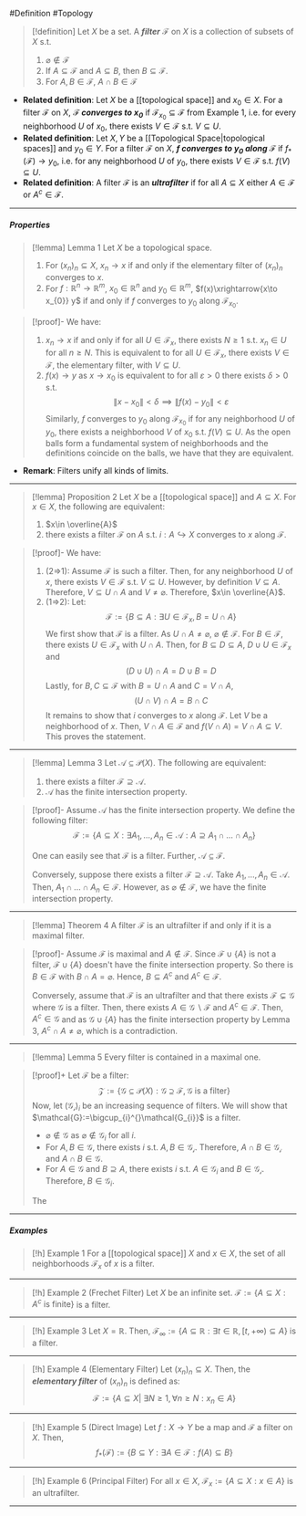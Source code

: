 #Definition #Topology 

> [!definition]
> Let $X$ be a set. A ***filter*** $\mathcal{F}$ on $X$ is a collection of subsets of $X$ s.t. 
> 1. $\varnothing\notin \mathcal{F}$
> 2. If $A\subseteq \mathcal{F}$ and $A\subseteq B$, then $B\subseteq \mathcal{F}$.
> 3. For $A,B\in \mathcal{F}$, $A\cap B\in \mathcal{F}$
- **Related definition**: Let $X$ be a [[topological space]] and $x_{0}\in X$. For a filter $\mathcal{F}$ on $X$, ***$\mathcal{F}$ converges to $x_{0}$*** if $\mathcal{F}_{x_{0}}\subseteq \mathcal{F}$ from Example 1, i.e. for every neighborhood $U$ of $x_{0}$, there exists $V\in \mathcal{F}$ s.t. $V\subseteq U$.
- **Related definition**: Let $X,Y$ be a [[Topological Space|topological spaces]] and $y_{0}\in Y$. For a filter $\mathcal{F}$ on $X$, ***$f$ converges to $y_{0}$ along $\mathcal{F}$*** if $f_{*}(\mathcal{F})\to y_{0}$, i.e. for any neighborhood $U$ of $y_{0}$, there exists $V\in \mathcal{F}$ s.t. $f(V)\subseteq U$.
- **Related definition**: A filter $\mathcal{F}$ is an ***ultrafilter*** if for all $A\subseteq X$ either $A\in \mathcal{F}$ or $A^c\in \mathcal{F}$.
---
##### Properties
> [!lemma] Lemma 1
> Let $X$ be a topological space. 
> 1. For $(x_{n})_{n}\subseteq X$, $x_{n}\to x$ if and only if the elementary filter of $(x_{n})_{n}$ converges to $x$.
> 2. For $f:\mathbb{R}^n\to \mathbb{R}^m$, $x_{0}\in \mathbb{R}^n$ and $y_{0}\in \mathbb{R}^m$, $f(x)\xrightarrow{x\to x_{0}} y$ if and only if $f$ converges to $y_{0}$ along $\mathcal{F}_{x_{0}}$.

> [!proof]-
> We have: 
> 1. $x_{n}\to x$ if and only if for all $U\in \mathcal{F}_{x}$, there exists $N\geq 1$ s.t. $x_{n}\in U$ for all $n\geq N$. This is equivalent to for all $U\in \mathcal{F}_{x}$, there exists $V\in \mathcal{F}$, the elementary filter, with $V\subseteq U$.
> 2. $f(x)\to y$ as $x\to x_{0}$ is equivalent to for all $\varepsilon>0$ there exists $\delta>0$ s.t. $$\|x-x_{0}\|<\delta\implies\|f(x)-y_{0}\|<\varepsilon$$Similarly, $f$ converges to $y_{0}$ along $\mathcal{F}_{x_{0}}$ if for any neighborhood $U$ of $y_{0}$, there exists a neighborhood $V$ of $x_{0}$ s.t. $f(V)\subseteq U$. As the open balls form a fundamental system of neighborhoods and the definitions coincide on the balls, we have that they are equivalent.
- **Remark**: Filters unify all kinds of limits.
---
> [!lemma] Proposition 2
> Let $X$ be a [[topological space]] and $A\subseteq X$. For $x\in X$, the following are equivalent:
> 1. $x\in \overline{A}$
> 2. there exists a filter $\mathcal{F}$ on $A$ s.t. $i:A\hookrightarrow X$ converges to $x$ along $\mathcal{F}$.

> [!proof]-
> We have: 
> 1. (2=>1): Assume $\mathcal{F}$ is such a filter. Then, for any neighborhood $U$ of $x$, there exists $V\in \mathcal{F}$ s.t. $V\subseteq U$. However, by definition $V\subseteq A$. Therefore, $V\subseteq U\cap A$ and $V\neq \varnothing$. Therefore, $x\in \overline{A}$.
> 2. (1=>2): Let: $$\mathcal{F}:=\{ B\subseteq A: \exists U\in \mathcal{F}_{x},B=U\cap A \}$$We first show that $\mathcal{F}$ is a filter. As $U\cap A\neq \varnothing$, $\varnothing \notin \mathcal{F}$. For $B\in \mathcal{F}$, there exists $U\in \mathcal{F}_{x}$ with $U\cap A$. Then, for $B\subseteq D\subseteq A$, $D\cup U\in \mathcal{F}_{x}$ and $$(D\cup U)\cap A=D\cup B=D$$ Lastly, for $B,C\subseteq \mathcal{F}$ with $B=U\cap A$ and $C=V\cap A$, $$(U\cap V)\cap A=B\cap C$$It remains to show that $i$ converges to $x$ along $\mathcal{F}$. Let $V$ be a neighborhood of $x$. Then, $V\cap A\in \mathcal{F}$ and $f(V\cap A)=V\cap A \subseteq V$. This proves the statement.
---
> [!lemma] Lemma 3
> Let $\mathcal{A}\subseteq \mathcal{P}(X)$. The following are equivalent:
> 1. there exists a filter $\mathcal{F}\supseteq\mathcal{A}$.
> 2. $\mathcal{A}$ has the finite intersection property.

> [!proof]-
> Assume $\mathcal{A}$ has the finite intersection property. We define the following filter: $$\mathcal{F}:=\{ A\subseteq X: \exists A_{1},\dots,A_{n}\in \mathcal{A}: A\supseteq A_{1}\cap\dots \cap A_{n} \}$$
> 
> One can easily see that $\mathcal{F}$ is a filter. Further, $\mathcal{A}\subseteq \mathcal{F}$.
> 
> Conversely, suppose there exists a filter $\mathcal{F}\supseteq \mathcal{A}$. Take $A_{1},\dots,A_{n}\in \mathcal{A}$. Then, $A_{1}\cap\dots \cap A_{n}\in \mathcal{F}$. However, as $\varnothing\notin \mathcal{F}$, we have the finite intersection property.
---
> [!lemma] Theorem 4
> A filter $\mathcal{F}$ is an ultrafilter if and only if it is a maximal filter.

> [!proof]-
> Assume $\mathcal{F}$ is maximal and $A\notin \mathcal{F}$. Since $\mathcal{F}\cup \{ A \}$ is not a filter, $\mathcal{F}\cup \{ A \}$ doesn't have the finite intersection property. So there is $B\in \mathcal{F}$ with $B\cap A=\varnothing$. Hence, $B\subseteq A^c$ and $A^c\in \mathcal{F}$.
> 
> Conversely, assume that $\mathcal{F}$ is an ultrafilter and that there exists $\mathcal{F}\subsetneq\mathcal{G}$ where $\mathcal{G}$ is a filter. Then, there exists $A\in \mathcal{G} \backslash \mathcal{F}$ and $A^c\in \mathcal{F}$. Then, $A^c\in \mathcal{G}$ and as $\mathcal{G}\cup \{ A \}$ has the finite intersection property by Lemma 3, $A^c\cap A\neq \varnothing$, which is a contradiction.
---
> [!lemma] Lemma 5
> Every filter is contained in a maximal one.

> [!proof]+
> Let $\mathcal{F}$ be a filter: $$\mathcal{Z}:=\{ \mathcal{G} \subseteq \mathcal{P}(X):\mathcal{G}\supseteq \mathcal{F},\mathcal{G}\text{ is a filter}\}$$
> Now, let $\mathcal{(G_{i})}_{i}$ be an increasing sequence of filters. We will show that $\mathcal{G}:=\bigcup_{i}^{}\mathcal{G_{i}}$ is a filter. 
> - $\varnothing \notin \mathcal{G}$ as $\varnothing \notin \mathcal{G}_{i}$ for all $i$.
> - For $A,B\in \mathcal{G}$, there exists $i$ s.t. $A,B\in \mathcal{G_{i}}$. Therefore, $A\cap B\in \mathcal{G_{i}}$ and $A\cap B\in \mathcal{G}$.
> - For $A\in \mathcal{G}$ and $B\supseteq A$, there exists $i$ s.t. $A\in \mathcal{G}_{i}$ and $B\in \mathcal{G_{i}}$. Therefore, $B\in \mathcal{G}_{i}$.
>   
> The
---
##### Examples
> [!h] Example 1
> For a [[topological space]] $X$ and $x\in X$, the set of all neighborhoods $\mathcal{F}_{x}$ of $x$ is a filter.
---
> [!h] Example 2 (Frechet Filter)
> Let $X$ be an infinite set. $\mathcal{F}:=\{ A\subseteq X:A^c\text{ is finite} \}$ is a filter.
---
> [!h] Example 3
> Let $X=\mathbb{R}$. Then, $\mathcal{F}_{\infty}:=\{ A\subseteq \mathbb{R}: \exists t\in \mathbb{R}, [t,+\infty)\subseteq A \}$ is a filter. 
--- 
> [!h] Example 4 (Elementary Filter)
> Let $(x_{n})_{n}\subseteq X$. Then, the ***elementary filter*** of $(x_{n})_{n}$ is defined as: $$\mathcal{F}:=\{ A\subseteq X|\  \exists N\geq 1,\forall n\geq N: x_{n}\in A\}$$
---
> [!h] Example 5 (Direct Image)
> Let $f:X\to Y$ be a map and $\mathcal{F}$ a filter on $X$. Then, $$f_{*}(\mathcal{F}):=\{ B\subseteq Y: \exists A\in \mathcal{F}:f(A)\subseteq B \}$$
---
> [!h] Example 6 (Principal Filter)
> For all $x\in X$, $\mathcal{F}_{x}:=\{ A\subseteq X: x\in A \}$ is an ultrafilter.
---
